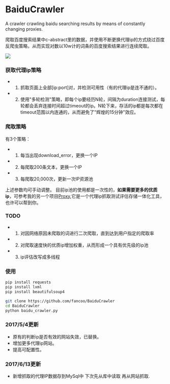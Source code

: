 # BaiduCrawler
A crawler crawling baidu searching results by means of constantly changing proxies.

爬取百度搜索结果中c-abstract里的数据，并使用不断更换代理ip的方式绕过百度反爬虫策略，从而实现对数以10w计的词条的百度搜索结果进行连续爬取。

![](https://github.com/fancoo/BaiduCrawler/blob/master/images/git.png)

### 获取代理ip策略

* 1. 抓取页面上全部[ip:port]对，并检测可用性（有的代理ip是连不通的）。
* 2. 使用"多轮检测"策略，即每个ip要经历N轮，间隔为duration连接测试，每轮都会丢弃连接时间超过timeout的ip。N轮下来，存活的ip都是每次都在timeout范围以内连通的，从而避免了"辉煌的15分钟"效应。

### 爬取策略

有3个策略：
   * 1. 每当出现download_error，更换一个IP
   * 2. 每爬取200条文本，更换一个IP
   * 3. 每爬取20,000次，更新一次IP资源池
  
上述参数均可手动调整。
目前ip池的使用都是一次性的，<b>如果需要更多的优质ip</b>，可参考我的另一个项目[Proxy](https://github.com/fancoo/Proxy),它是一个代理ip抓取测试评估存储一体化工具，也许可以帮到你。


### TODO

* 1. 对因网络原因未爬取的词进行二次爬取，直到达到用户指定的爬取率
* 2. 对爬取速度快的优质ip增加权重，从而形成一个具有优先级的ip池
* 3. ip评估改写成多线程

### 使用
```bash
pip install requests
pip install lxml
pip install beautifulsoup4

git clone https://github.com/fancoo/BaiduCrawler
cd BaiduCrawler
python baidu_crawler.py
```


### 2017/5/4更新
 * 原有的判断ip是否有效的网站失效，已替换。
 * 增加更多代理ip网站。
 * 提高可配置性。


### 2017/6/13更新
 * 新增抓取的代理IP数据存到MySql中 下次先从库中读取 再从网站抓取.
